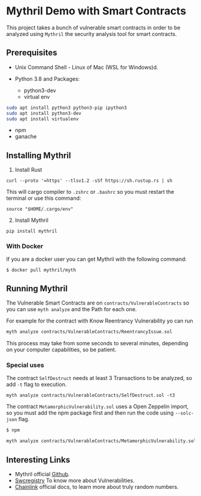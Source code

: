 # Mythril Demo with Smart Contracts

This project takes a bunch of vulnerable smart contracts in order to be analyzed using `Mythril` the security analysis tool for smart contracts.

## Prerequisites

- Unix Command Shell - Linux of Mac (WSL for Windows)d.
- Python 3.8 and Packages:

  - python3-dev
  - virtual env

```bash
sudo apt install python3 python3-pip ipython3
sudo apt install python3-dev
sudo apt install virtualenv
```

- npm
- ganache

## Installing Mythril

1. Install Rust

```shell
curl --proto '=https' --tlsv1.2 -sSf https://sh.rustup.rs | sh
```

This will cargo compiler to `.zshrc` or `.bashrc` so you must restart the terminal or use this command:

```shell
source "$HOME/.cargo/env"
```

2. Install Mythril

```shell
pip install mythril
```

### With Docker

If you are a docker user you can get Mythril with the following command:

```shell
$ docker pull mythril/myth
```

## Running Mythril

The Vulnerable Smart Contracts are on `contracts/VulnerableContracts` so you can use `myth analyze` and the Path for each one.

For example for the contract with Know Reentrancy Vulnerability yo can run

```bash
myth analyze contracts/VulnerableContracts/ReentrancyIssue.sol
```

This process may take from some seconds to several minutes, depending on your computer capabilities, so be patient.

### Special uses

The contract `SelfDestruct` needs at least 3 Transactions to be analyzed, so add `-t` flag to execution.

```shell
myth analyze contracts/VulnerableContracts/SelfDestruct.sol -t3
```

The contract `MetamorphicVulnerability.sol` uses a Open Zeppelin import, so you must add the npm package first and then run the code using `--solc-json` flag.

```bash
$ npm

myth analyze contracts/VulnerableContracts/MetamorphicVulnerability.sol --solc-json mythril-remappings
```

## Interesting Links

- Mythril official [Github](https://github.com/ConsenSys/mythril).
- [Swcregistry](https://swcregistry.io/) To know more about Vulnerabilities.
- [Chainlink](docs.chain.link) official docs, to learn more about truly random numbers.
